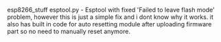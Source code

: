 esp8266_stuff
esptool.py - Esptool with fixed 'Failed to leave flash mode' problem, however this is just a simple fix and i dont know why it works.
it also has built in code for auto resetting module after uploading firmware part so no need to manually reset anymore.

